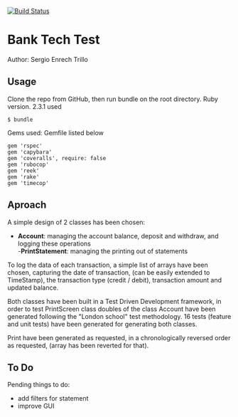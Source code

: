 [![Build Status](https://travis-ci.org/tigretoncio/airport_challenge.svg?branch=master)](https://travis-ci.org/tigretoncio/airport_challenge)

# Bank Tech Test

Author: Sergio Enrech Trillo

## Usage
Clone the repo from GitHub, then run bundle on the root directory.
Ruby version. 2.3.1 used

```
$ bundle
```
Gems used: Gemfile listed below

```
gem 'rspec'
gem 'capybara'
gem 'coveralls', require: false
gem 'rubocop'
gem 'reek'
gem 'rake'
gem 'timecop'

```

## Aproach

A simple design of 2 classes has been chosen:   

- **Account**: managing the account balance, deposit and withdraw, and logging these operations  
-**PrintStatement**: managing the printing out of statements

To log the data of each transaction, a simple list of arrays have been chosen, capturing the date of transaction, (can be easily extended to TimeStamp), the transaction type (credit / debit), transaction amount and updated balance.

Both classes have been built in a Test Driven Development framework, in order to test PrintScreen class doubles of the class Account have been generated following the "London school" test methodology.  16 tests (feature and unit tests) have been generated for generating both classes.

Print have been generated as requested, in a chronologically reversed order as requested, (array has been reverted for that).

## To Do

Pending things to do:

- add filters for statement
- improve GUI


